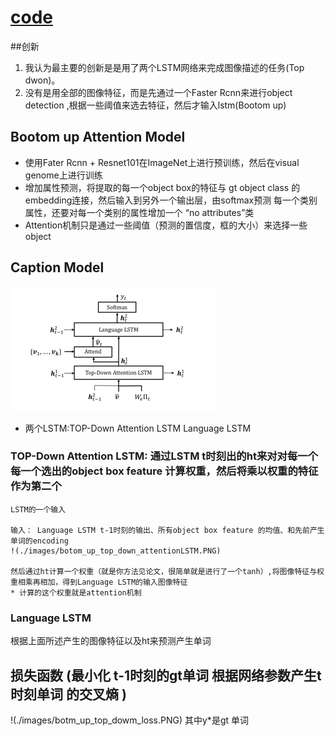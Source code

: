 # [code](http://www.panderson.me/up-down-attention)
##创新
1. 我认为最主要的创新是是用了两个LSTM网络来完成图像描述的任务(Top dwon)。
2. 没有是用全部的图像特征，而是先通过一个Faster Rcnn来进行object detection ,根据一些阈值来选去特征，然后才输入lstm(Bootom up)

##  Bootom up  Attention Model
* 使用Fater Rcnn + Resnet101在ImageNet上进行预训练，然后在visual genome上进行训练
* 增加属性预测，将提取的每一个object box的特征与 gt object class 的embedding连接，然后输入到另外一个输出层，由softmax预测
    每一个类别属性，还要对每一个类别的属性增加一个 “no attributes”类
* Attention机制只是通过一些阈值（预测的置信度，框的大小）来选择一些object

## Caption Model
![结构图](./images/botom_up_top_down.PNG)
* 两个LSTM:TOP-Down Attention LSTM   Language LSTM
### TOP-Down Attention LSTM: 通过LSTM t时刻出的ht来对对每一个每一个选出的object box feature 计算权重，然后将乘以权重的特征作为第二个
    LSTM的一个输入

    输入： Language LSTM t-1时刻的输出、所有object box feature 的均值、和先前产生单词的encoding
    !(./images/botom_up_top_down_attentionLSTM.PNG)

    然后通过ht计算一个权重（就是你方法见论文，很简单就是进行了一个tanh）,将图像特征与权重相乘再相加，得到Language LSTM的输入图像特征
    * 计算的这个权重就是attention机制

### Language LSTM
根据上面所述产生的图像特征以及ht来预测产生单词

## 损失函数 (最小化  t-1时刻的gt单词 根据网络参数产生t时刻单词 的交叉熵 )
!(./images/botm_up_top_dowm_loss.PNG)
其中y*是gt 单词


